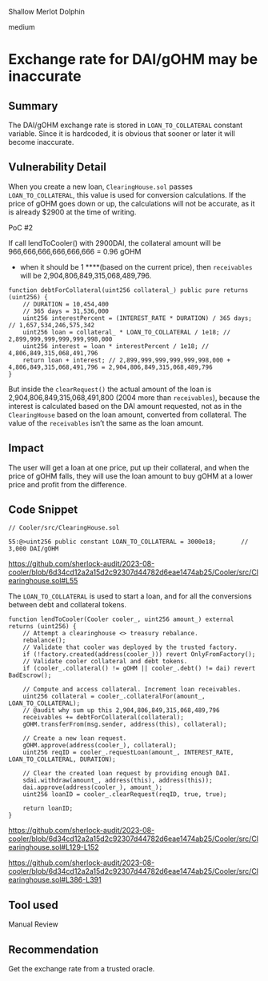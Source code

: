 Shallow Merlot Dolphin

medium

# Exchange rate for DAI/gOHM may be inaccurate
## Summary

The DAI/gOHM exchange rate is stored in `LOAN_TO_COLLATERAL` constant variable. Since it is hardcoded, it is obvious that sooner or later it will become inaccurate.

## Vulnerability Detail

When you create a new loan, `ClearingHouse.sol` passes `LOAN_TO_COLLATERAL`, this value is used for conversion calculations. If the price of gOHM goes down or up, the calculations will not be accurate, as it is already $2900 at the time of writing.

PoC #2 

If call lendToCooler() with 2900DAI, the collateral amount will be 966,666,666,666,666,666 = 0.96 gOHM 

- when it should be 1 ****(based on the current price), then `receivables` will be 2,904,806,849,315,068,489,796.

```solidity
function debtForCollateral(uint256 collateral_) public pure returns (uint256) {
    // DURATION = 10,454,400
    // 365 days = 31,536,000
    uint256 interestPercent = (INTEREST_RATE * DURATION) / 365 days; // 1,657,534,246,575,342
    uint256 loan = collateral_ * LOAN_TO_COLLATERAL / 1e18; // 2,899,999,999,999,999,998,000
    uint256 interest = loan * interestPercent / 1e18; // 4,806,849,315,068,491,796
    return loan + interest; // 2,899,999,999,999,999,998,000 + 4,806,849,315,068,491,796 = 2,904,806,849,315,068,489,796
}
```

But inside the `clearRequest()` the actual amount of the loan is 2,904,806,849,315,068,491,800 (2004 more than `receivables`), because the interest is calculated based on the DAI amount requested, not as in the `ClearingHouse` based on the loan amount, converted from collateral. The value of the `receivables` isn’t the same as the loan amount.

## Impact

The user will get a loan at one price, put up their collateral, and when the price of gOHM falls, they will use the loan amount to buy gOHM at a lower price and profit from the difference.

## Code Snippet

```solidity
// Cooler/src/ClearingHouse.sol

55:@>uint256 public constant LOAN_TO_COLLATERAL = 3000e18;       // 3,000 DAI/gOHM
```

https://github.com/sherlock-audit/2023-08-cooler/blob/6d34cd12a2a15d2c92307d44782d6eae1474ab25/Cooler/src/Clearinghouse.sol#L55

The `LOAN_TO_COLLATERAL` is used to start a loan, and for all the conversions between debt and collateral tokens.

```solidity
function lendToCooler(Cooler cooler_, uint256 amount_) external returns (uint256) {
    // Attempt a clearinghouse <> treasury rebalance.
    rebalance();
    // Validate that cooler was deployed by the trusted factory.
    if (!factory.created(address(cooler_))) revert OnlyFromFactory();
    // Validate cooler collateral and debt tokens.
    if (cooler_.collateral() != gOHM || cooler_.debt() != dai) revert BadEscrow();

    // Compute and access collateral. Increment loan receivables.
    uint256 collateral = cooler_.collateralFor(amount_, LOAN_TO_COLLATERAL);
    // @audit why sum up this 2,904,806,849,315,068,489,796
    receivables += debtForCollateral(collateral);
    gOHM.transferFrom(msg.sender, address(this), collateral);

    // Create a new loan request.
    gOHM.approve(address(cooler_), collateral);
    uint256 reqID = cooler_.requestLoan(amount_, INTEREST_RATE, LOAN_TO_COLLATERAL, DURATION);

    // Clear the created loan request by providing enough DAI.
    sdai.withdraw(amount_, address(this), address(this));
    dai.approve(address(cooler_), amount_);
    uint256 loanID = cooler_.clearRequest(reqID, true, true);
    
    return loanID;
}
```
https://github.com/sherlock-audit/2023-08-cooler/blob/6d34cd12a2a15d2c92307d44782d6eae1474ab25/Cooler/src/Clearinghouse.sol#L129-L152

https://github.com/sherlock-audit/2023-08-cooler/blob/6d34cd12a2a15d2c92307d44782d6eae1474ab25/Cooler/src/Clearinghouse.sol#L386-L391

## Tool used

Manual Review

## Recommendation

Get the exchange rate from a trusted oracle.
